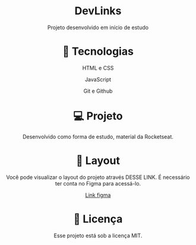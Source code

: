<h1 align="center"> DevLinks </h1>

<p align="center"> Projeto desenvolvido em início de estudo</p>

<h1 align="center">🚀 Tecnologias</h1>

<p align="center">HTML e CSS</p>
<p align="center">JavaScript</p>
<p align="center">Git e Github</p>

<h1 align="center"> 💻 Projeto</h1>
<p align="center">Desenvolvido como forma de estudo, material da Rocketseat.</p>

<h1 align="center"> 🔖 Layout</h1>
<p align="center">Você pode visualizar o layout do projeto através DESSE LINK. É necessário ter conta no Figma para acessá-lo.</p>

<p align="center"><a href="https://www.figma.com/file/vOLWVvkxtLq5SKt2VEY4RT/DevLinks-%E2%80%A2-Projeto-Discover-(Community)?type=design&node-id=10-620&mode=design&t=b5qnbNJPPONIYAA7-0">Link figma</a></p>

<h1 align="center"> 📝 Licença</h1>
<p align="center">Esse projeto está sob a licença MIT.</p>
